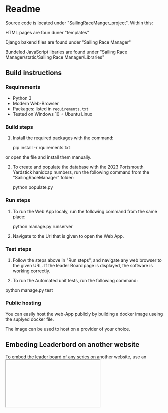 # Readme

Source code is located under "SailingRaceManger_project". Within this:

HTML pages are foun duner "templates"

Django bakend files are found under "Sailing Race Manager"

Bundeled JavaScript libaries are found under "Sailing Race Manager/static/Sailing Race Manager/Libraries"

## Build instructions
### Requirements
* Python 3
* Modern Web-Browser
* Packages: listed in `requirements.txt` 
* Tested on Windows 10 + Ubuntu Linux


### Build steps

1. Install the required packages with the command:

	pip install -r rquirements.txt

or open the file and install them manually.

2. To create and populate the database with the 2023 Portsmouth Yardstick hanidcap numbers, run the following command from the "SailingRaceManager" folder:

	python populate.py

### Run steps

1. To run the Web App localy, run the following command from the same place:

	python manage.py runserver

2. Navigate to the Url that is given to open the Web App.

### Test steps

1. Follow the steps above in "Run steps", and navigate any web browser to the given URL. If the leader Board page is displayed, the software is working correctly.

2. To run the Automated unit tests, run the following command:

 python manage.py test

### Public hosting

You can easily host the web-App publicly by building a docker image useing the suplyed docker file.

The image can be used to host on a provider of your choice.

## Embeding Leaderbord on another website

To embed the leader board of any series on another website, use an <iframe> html tag and link it to the following URL:

	<Top LevelDomain>/embedded-leaderboard/<Series Name>

To ensure the correct series name is used, navigate to the Sereis editor on your chosen, and get the Series name form the end of the URL. e.g.:


	<Top LevelDomain>/admin-home/series-editor/<Series name is here>


